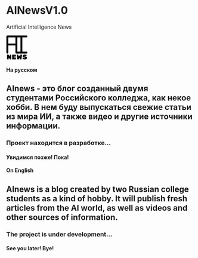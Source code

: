 # AINewsV1.0
Artificial Intelligence News

![AInews](images/AInews.png)

<strong>На русском</strong>

## AInews - это блог созданный двумя студентами Российского колледжа, как некое хобби. В нем буду выпускаться свежие статьи из мира ИИ, а также видео и другие источники информации. 

### Проект находится в разработке...

#### Увидимся позже! Пока!

<strong>On English</strong>

## AInews is a blog created by two Russian college students as a kind of hobby. It will publish fresh articles from the AI world, as well as videos and other sources of information. 

### The project is under development...

#### See you later! Bye!
